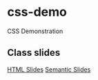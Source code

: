 # css-demo
CSS Demonstration

## Class slides
[HTML Slides](https://psarmientom.github.io/weblab-slides/week2/index.html#slide=1)
[Semantic Slides](https://psarmientom.github.io/weblab-slides/week3/index.html#slide=1)

